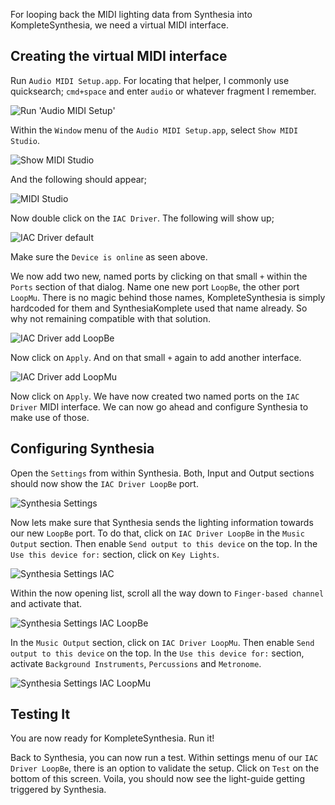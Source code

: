 For looping back the MIDI lighting data from Synthesia into KompleteSynthesia, we need a virtual MIDI interface.

## Creating the virtual MIDI interface

Run `Audio MIDI Setup.app`. For locating that helper, I commonly use quicksearch; `cmd+space` and enter `audio` or whatever fragment I remember.

![Run 'Audio MIDI Setup'](site/images/Audio_MIDI_Setup.png)

Within the `Window` menu of the `Audio MIDI Setup.app`, select `Show MIDI Studio`.

![Show MIDI Studio](site/images/Show_MIDI_Studio.png)

And the following should appear;

![MIDI Studio](site/images/MIDI_Studio.png)

Now double click on the `IAC Driver`. The following will show up;

![IAC Driver default](site/images/IAC_Driver_Default.png)

Make sure the `Device is online` as seen above.

We now add two new, named ports by clicking on that small `+` within the `Ports` section of that dialog. Name one new port `LoopBe`, the other port `LoopMu`. There is no magic behind those names, KompleteSynthesia is simply hardcoded for them and SynthesiaKomplete used that name already. So why not remaining compatible with that solution.

![IAC Driver add LoopBe](site/images/IAC_Driver_Add_LoopBe.png)

Now click on `Apply`. And on that small `+` again to add another interface.

![IAC Driver add LoopMu](site/images/IAC_Driver_Add_LoopMu.png)

Now click on `Apply`. We have now created two named ports on the `IAC Driver` MIDI interface. We can now go ahead and configure Synthesia to make use of those.

## Configuring Synthesia

Open the `Settings` from within Synthesia. Both, Input and Output sections should now show the `IAC Driver LoopBe` port.

![Synthesia Settings](site/images/Synthesia_Settings.png)

Now lets make sure that Synthesia sends the lighting information towards our new `LoopBe` port. To do that, click on `IAC Driver LoopBe` in the `Music Output` section. Then enable `Send output to this device` on the top. In the `Use this device for:` section, click on `Key Lights`.

![Synthesia Settings IAC](site/images/Synthesia_Settings_IAC_Light.png)

Within the now opening list, scroll all the way down to `Finger-based channel` and activate that.

![Synthesia Settings IAC LoopBe](site/images/Synthesia_Settings_IAC_LoopBe.png)

In the `Music Output` section, click on `IAC Driver LoopMu`. Then enable `Send output to this device` on the top. In the `Use this device for:` section, activate `Background Instruments`, `Percussions` and `Metronome`.

![Synthesia Settings IAC LoopMu](site/images/Synthesia_Settings_IAC_Music.png)

## Testing It

You are now ready for KompleteSynthesia. Run it!

Back to Synthesia, you can now run a test. Within settings menu of our `IAC Driver LoopBe`, there is an option to validate the setup. Click on `Test` on the bottom of this screen. Voila, you should now see the light-guide getting triggered by Synthesia.
